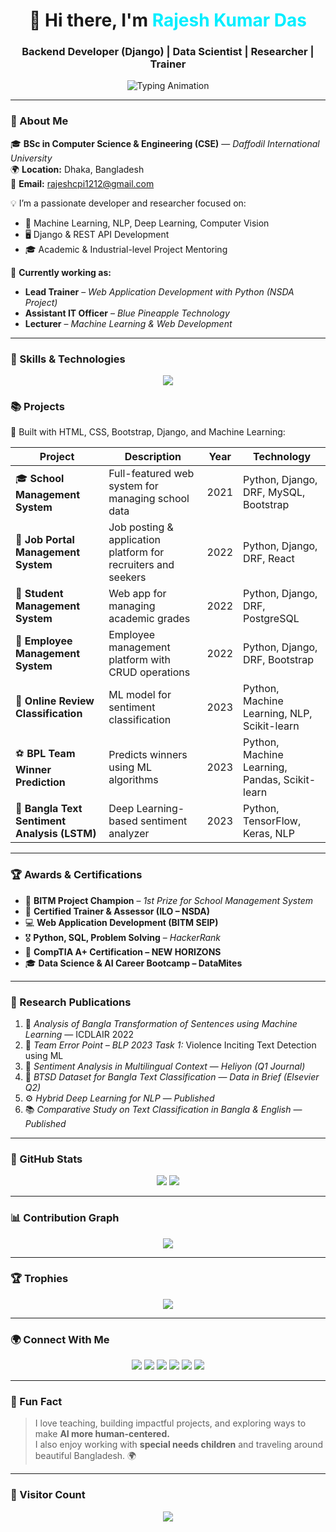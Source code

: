 <!-- Rajesh Kumar Das - Animated GitHub Profile -->

<h1 align="center">
  👋 Hi there, I'm <span style="color:#0ef;">Rajesh Kumar Das</span>
</h1>
<h3 align="center">Backend Developer (Django) | Data Scientist | Researcher | Trainer </h3>

<p align="center">
  <img src="https://readme-typing-svg.herokuapp.com?font=Fira+Code&duration=2500&pause=500&color=0ef&center=true&vCenter=true&width=600&lines=Django+%26+Python+Web+Developer;Machine+Learning+%7C+Deep+Learning;Data+Science+%7C+NLP+%7C+Computer+Vision;Trainer+%7C+Researcher+%7C+Mentor" alt="Typing Animation" />
</p>

---

### 🧠 About Me

🎓 **BSc in Computer Science & Engineering (CSE)** — *Daffodil International University*  
🌍 **Location:** Dhaka, Bangladesh  
📧 **Email:** rajeshcpi1212@gmail.com  

💡 I’m a passionate developer and researcher focused on:

- 🧠 Machine Learning, NLP, Deep Learning, Computer Vision  
- 🖥️ Django & REST API Development  
- 🎓 Academic & Industrial-level Project Mentoring  

🌱 **Currently working as:**

- **Lead Trainer** – *Web Application Development with Python (NSDA Project)*  
- **Assistant IT Officer** – *Blue Pineapple Technology*  
- **Lecturer** – *Machine Learning & Web Development*

---

### 🚀 Skills & Technologies

<p align="center">
  <img src="https://skillicons.dev/icons?i=python,django,react,postgresql,mysql,html,css,bootstrap,js,docker,git,github,vscode&perline=6" />
</p>


### 📚 Projects

🚧 Built with HTML, CSS, Bootstrap, Django, and Machine Learning:

| Project | Description | Year | Technology |
|---------|-------------|------|------------|
| 🎓 **School Management System** | Full-featured web system for managing school data | 2021 | Python, Django, DRF, MySQL, Bootstrap |
| 💼 **Job Portal Management System** | Job posting & application platform for recruiters and seekers | 2022 | Python, Django, DRF, React |
| 🏫 **Student Management System** | Web app for managing academic grades | 2022 | Python, Django, DRF, PostgreSQL |
| 🍳 **Employee Management System** | Employee management platform with CRUD operations | 2022 | Python, Django, DRF, Bootstrap |
| 💬 **Online Review Classification** | ML model for sentiment classification | 2023 | Python, Machine Learning, NLP, Scikit-learn |
| ⚽ **BPL Team Winner Prediction** | Predicts winners using ML algorithms | 2023 | Python, Machine Learning, Pandas, Scikit-learn |
| 🤖 **Bangla Text Sentiment Analysis (LSTM)** | Deep Learning-based sentiment analyzer | 2023 | Python, TensorFlow, Keras, NLP |


---

### 🏆 Awards & Certifications

- 🏅 **BITM Project Champion** – *1st Prize for School Management System*  
- 📜 **Certified Trainer & Assessor (ILO – NSDA)**  
- 💻 **Web Application Development (BITM SEIP)**  
- 🎖 **Python, SQL, Problem Solving** – *HackerRank*  
- 🧠 **CompTIA A+ Certification – NEW HORIZONS**  
- 🎓 **Data Science & AI Career Bootcamp – DataMites**

---

### 📖 Research Publications

1. 🧾 *Analysis of Bangla Transformation of Sentences using Machine Learning* — ICDLAIR 2022  
2. 🧠 *Team Error Point – BLP 2023 Task 1:* Violence Inciting Text Detection using ML  
3. 💬 *Sentiment Analysis in Multilingual Context* — *Heliyon (Q1 Journal)*  
4. 🧩 *BTSD Dataset for Bangla Text Classification* — *Data in Brief (Elsevier Q2)*  
5. ⚙️ *Hybrid Deep Learning for NLP* — *Published*  
6. 📚 *Comparative Study on Text Classification in Bangla & English* — *Published*

---

### 🧩 GitHub Stats

<p align="center">
  <img src="https://github-readme-stats.vercel.app/api?username=rajeshdiu&show_icons=true&theme=react&hide_border=true" />
  <img src="https://github-readme-streak-stats.herokuapp.com/?user=rajeshdiu&theme=react&hide_border=true" />
</p>

---

### 📊 Contribution Graph

<p align="center">
  <img src="https://github-readme-activity-graph.vercel.app/graph?username=rajeshdiu&theme=react-dark&hide_border=true" />
</p>

---

### 🏆 Trophies

<p align="center">
  <img src="https://github-profile-trophy.vercel.app/?username=rajeshdiu&theme=algolia&margin-w=10&row=1" />
</p>

---

### 🌍 Connect With Me

<p align="center">
  <a href="https://github.com/rajeshdiu"><img src="https://img.shields.io/badge/GitHub-181717?style=for-the-badge&logo=github&logoColor=white" /></a>
  <a href="https://www.linkedin.com/in/rajeshitor/"><img src="https://img.shields.io/badge/LinkedIn-0A66C2?style=for-the-badge&logo=linkedin&logoColor=white" /></a>
  <a href="https://www.facebook.com/rajeshdasitor/"><img src="https://img.shields.io/badge/Facebook-1877F2?style=for-the-badge&logo=facebook&logoColor=white" /></a>
  <a href="https://www.instagram.com/rajeshitor1212/"><img src="https://img.shields.io/badge/Instagram-E4405F?style=for-the-badge&logo=instagram&logoColor=white" /></a>
  <a href="https://twitter.com/rajeshitor"><img src="https://img.shields.io/badge/Twitter-1DA1F2?style=for-the-badge&logo=twitter&logoColor=white" /></a>
  <a href="https://www.youtube.com/c/CreativeCodersbd"><img src="https://img.shields.io/badge/YouTube-FF0000?style=for-the-badge&logo=youtube&logoColor=white" /></a>
</p>

---

### 💬 Fun Fact

> I love teaching, building impactful projects, and exploring ways to make **AI more human-centered.**  
> I also enjoy working with **special needs children** and traveling around beautiful Bangladesh. 🌍

---

### 📌 Visitor Count

<p align="center">
  <img src="https://komarev.com/ghpvc/?username=rajeshdiu&color=blueviolet&style=for-the-badge" />
</p>
